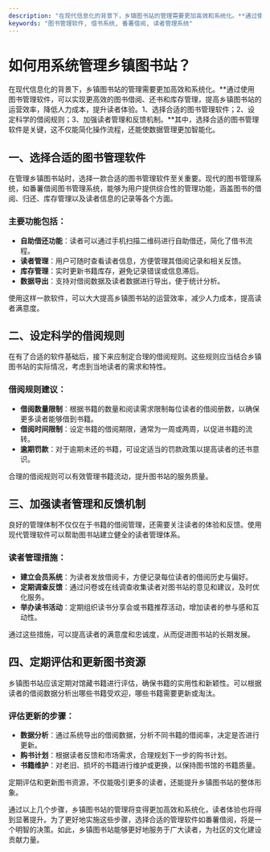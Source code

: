 ```yaml
---
description: "在现代信息化的背景下，乡镇图书站的管理需要更加高效和系统化。**通过使用图书管理软件，可以实现更高效的图书借阅、还书和库存管理，提高乡镇图书站的运营效率，降低人力成本，提升读者体验。1、选择合适的图书管理软件；2、设定科学的借阅规则；3、加强读者管理和反馈机制。**其中，选择合适的图书管理软件是关键，这不仅能简化操作流程，还能使数据管理更加智能化。"
keywords: "图书管理软件, 借书系统, 番薯借阅, 读者管理系统"
---
```

# 如何用系统管理乡镇图书站？

在现代信息化的背景下，乡镇图书站的管理需要更加高效和系统化。**通过使用图书管理软件，可以实现更高效的图书借阅、还书和库存管理，提高乡镇图书站的运营效率，降低人力成本，提升读者体验。1、选择合适的图书管理软件；2、设定科学的借阅规则；3、加强读者管理和反馈机制。**其中，选择合适的图书管理软件是关键，这不仅能简化操作流程，还能使数据管理更加智能化。

## 一、选择合适的图书管理软件

在管理乡镇图书站时，选择一款合适的图书管理软件至关重要。现代的图书管理系统，如番薯借阅图书管理系统，能够为用户提供综合性的管理功能，涵盖图书的借阅、归还、库存管理以及读者信息的记录等各个方面。

### 主要功能包括：

- **自助借还功能**：读者可以通过手机扫描二维码进行自助借还，简化了借书流程。
- **读者管理**：用户可随时查看读者信息，方便管理其借阅记录和相关反馈。
- **库存管理**：实时更新书籍库存，避免记录错误或信息滞后。
- **数据导出**：支持对借阅数据及读者数据进行导出，便于统计分析。
  
使用这样一款软件，可以大大提高乡镇图书站的运营效率，减少人力成本，提高读者满意度。

## 二、设定科学的借阅规则

在有了合适的软件基础后，接下来应制定合理的借阅规则。这些规则应当结合乡镇图书站的实际情况，考虑到当地读者的需求和特性。

### 借阅规则建议：

- **借阅数量限制**：根据书籍的数量和阅读需求限制每位读者的借阅册数，以确保更多读者能够借到书籍。
- **借阅时间限制**：设定书籍的借阅期限，通常为一周或两周，以促进书籍的流转。
- **逾期罚款**：对于逾期未还的书籍，可设定适当的罚款政策以提高读者的还书意识。

合理的借阅规则可以有效管理书籍流动，提升图书站的服务质量。

## 三、加强读者管理和反馈机制

良好的管理体制不仅仅在于书籍的借阅管理，还需要关注读者的体验和反馈。使用现代管理软件可以帮助图书站建立健全的读者管理体系。

### 读者管理措施：

- **建立会员系统**：为读者发放借阅卡，方便记录每位读者的借阅历史与偏好。
- **定期调查反馈**：通过问卷或在线调查收集读者对图书站的意见和建议，及时优化服务。
- **举办读书活动**：定期组织读书分享会或书籍推荐活动，增加读者的参与感和互动性。

通过这些措施，可以提高读者的满意度和忠诚度，从而促进图书站的长期发展。

## 四、定期评估和更新图书资源

乡镇图书站应该定期对馆藏书籍进行评估，确保书籍的实用性和新颖性。可以根据读者的借阅数据分析出哪些书籍受欢迎，哪些书籍需要更新或淘汰。

### 评估更新的步骤：

- **数据分析**：通过系统导出的借阅数据，分析不同书籍的借阅率，决定是否进行更新。
- **购书计划**：根据读者反馈和市场需求，合理规划下一步的购书计划。
- **书籍维护**：对老旧、损坏的书籍进行维护或更换，以保持图书馆的书籍质量。

定期评估和更新图书资源，不仅能吸引更多的读者，还能提升乡镇图书站的整体形象。

通过以上几个步骤，乡镇图书站的管理将变得更加高效和系统化，读者体验也将得到显著提升。为了更好地实施这些步骤，选择合适的管理软件如番薯借阅，将是一个明智的决策。如此，乡镇图书站能够更好地服务于广大读者，为社区的文化建设贡献力量。
